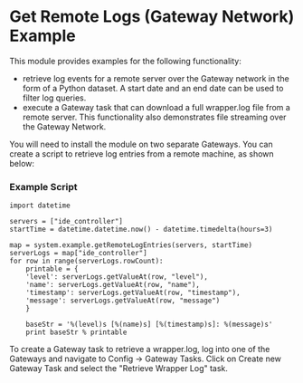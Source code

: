 # Get Remote Logs (Gateway Network) Example

This module provides examples for the following functionality:
- retrieve log events for a remote server over the Gateway network in the form of a Python dataset. A start date and an end date can be used to filter log queries.
- execute a Gateway task that can download a full wrapper.log file from a remote server. This functionality also demonstrates file streaming over the Gateway Network.

You will need to install the module on two separate Gateways. You can create a script to retrieve log entries from a remote machine, as shown below:

### Example Script

```
import datetime

servers = ["ide_controller"]
startTime = datetime.datetime.now() - datetime.timedelta(hours=3)

map = system.example.getRemoteLogEntries(servers, startTime)
serverLogs = map["ide_controller"]
for row in range(serverLogs.rowCount):
	printable = {
	'level': serverLogs.getValueAt(row, "level"), 
	'name': serverLogs.getValueAt(row, "name"),
	'timestamp': serverLogs.getValueAt(row, "timestamp"),
	'message': serverLogs.getValueAt(row, "message")
	}
	
	baseStr = '%(level)s [%(name)s] [%(timestamp)s]: %(message)s'
	print baseStr % printable
```

To create a Gateway task to retrieve a wrapper.log, log into one of the Gateways and navigate to Config -> Gateway Tasks. Click on Create new Gateway Task and select the "Retrieve Wrapper Log" task.

